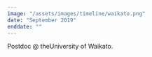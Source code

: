 ```yaml
---
image: "/assets/images/timeline/waikato.png"
date: "September 2019"
enddate: ""
---
```


Postdoc @ theUniversity of Waikato.